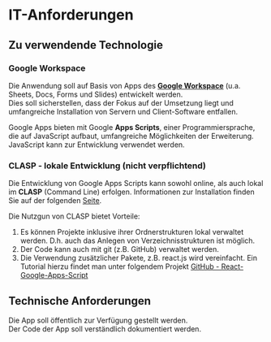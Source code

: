 # IT-Anforderungen

## Zu verwendende Technologie

### Google Workspace

Die Anwendung soll auf Basis von Apps des [**Google Workspace**](https://workspace.google.com/) (u.a. Sheets, Docs, Forms und Slides) entwickelt werden.  
Dies soll sicherstellen, dass der Fokus auf der Umsetzung liegt und umfangreiche Installation von Servern und Client-Software entfallen.  

Google Apps bieten mit Google **Apps Scripts**, einer Programmiersprache, die auf JavaScript aufbaut,  umfangreiche Möglichkeiten der Erweiterung.  
JavaScript kann zur Entwicklung verwendet werden.  

### CLASP - lokale Entwicklung (nicht verpflichtend)

Die Entwicklung von Google Apps Scripts kann sowohl online, als auch lokal im **CLASP** (Command Line) erfolgen. Informationen zur Installation finden Sie auf der folgenden [Seite](https://developers.google.com/apps-script/guides/clasp?hl=de).  

Die Nutzgun von CLASP bietet Vorteile:

1. Es können Projekte inklusive ihrer Ordnerstrukturen lokal verwaltet werden. D.h. auch das Anlegen von Verzeichnisstrukturen ist möglich.  
2. Der Code kann auch mit git (z.B. GitHub) verwaltet werden.  
3. Die Verwendung zusätzlicher Pakete, z.B. react.js wird vereinfacht. Ein Tutorial hierzu findet man unter folgendem Projekt [GitHub - React-Google-Apps-Script](https://github.com/enuchi/React-Google-Apps-Script)  

## Technische Anforderungen

Die App soll öffentlich zur Verfügung gestellt werden.  
Der Code der App soll verständlich dokumentiert werden.  
